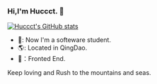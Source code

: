 ### Hi,I'm Huccct. 👋

<!--
**huccct/huccct** is a ✨ _special_ ✨ repository because its `README.md` (this file) appears on your GitHub profile.

Here are some ideas to get you started:

- 🔭 I’m currently working on ...
- 🌱 I’m currently learning ...
- 👯 I’m looking to collaborate on ...
- 🤔 I’m looking for help with ...
- 💬 Ask me about ...
- 📫 How to reach me: ...
- 😄 Pronouns: ...
- ⚡ Fun fact: ...
-->
[![Huccct's GitHub stats](https://github-readme-stats.vercel.app/api?username=huccct)](https://github.com/huccct/github-readme-stats)


- 📖: Now I'm a softeware student.
- 🌎: Located in QingDao.
- 💪：Fronted End.

Keep loving and Rush to the mountains and seas.

